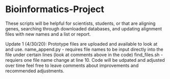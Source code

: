 # Bioinformatics-Project

These scripts will be helpful for scientists, students, or that are aligning genes, searching through downloaded databases, and updating alignment files with new names and a list or report.

Update 1 (4/30/20): 
Prototype files are uploaded and available to look at and use. 
  name_append.py - requires file names to be input directly into the file under certain lines (look at comments above in the code)
  find_files.sh - requiers one file name change at line 10.
Code will be udpated and adjusted over time feel free to leave comments about improvements and recommended adjustments.
